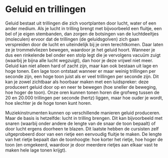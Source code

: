 # Geluid en trillingen
Geluid bestaat uit trillingen die zich voortplanten door lucht, water of een ander medium. Als je lucht in trilling brengt met bijvoorbeeld een fluitje, een bel of je eigen stembanden, dan zorgen de botsingen van de luchtdeeltjes (moleculen) ervoor dat de trillingen (de geluidsgolven) zich gaan verspreiden door de lucht en uiteindelijk bij je oren terechtkomen. Daar laten ze je trommelvliezen bewegen, waardoor je het geluid hoort. Wanneer je dus een rinkelende bel onder een stolp legt die je vervolgens vacuüm zuigt (waarbij je bijna alle lucht wegzuigt), dan hoor je deze vrijwel niet meer. Geluid kan niet alleen hard of zacht zijn, maar kan ook bestaan uit lage en hoge tonen. Een lage toon ontstaat wanneer er maar weinig trillingen per seconde zijn, een hoge toon juist als er veel trillingen per seconde zijn. Dit kan je zowel zichtbaar als hoorbaar maken met een luidspreker: deze produceert geluid door op en neer te bewegen (hoe sneller de beweging, hoe hoger de toon). Onze oren kunnen tonen horen die grofweg tussen de 20 en 20.000 trillingen per seconde (hertz) liggen, maar hoe ouder je wordt, hoe slechter je de hoge tonen kunt horen.

Muziekinstrumenten kunnen op verschillende manieren geluid produceren. Maar de basis is hetzelfde: lucht in trilling brengen. Dit kan bijvoorbeeld met snaren (waarbij onder andere de lengte van de snaar de toon bepaalt) of door lucht ergens doorheen te blazen. Dit laatste hebben de cursisten zelf uitgeprobeerd door van een rietje een eenvoudig fluitje te maken. De lengte van het rietje bepaalt dan de toonhoogte: hoe korter het rietje, hoe hoger de toon (en omgekeerd, waardoor je door meerdere rietjes aan elkaar vast te maken hele lage tonen krijgt).
